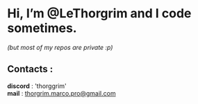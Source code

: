 # Hi, I’m @LeThorgrim and I code sometimes.
*(but most of my repos are private :p)*

## Contacts : 
**discord** : 'thorggrim' <br/>
**mail** : thorgrim.marco.pro@gmail.com


<!---
LeThorgrim/LeThorgrim is a ✨ special ✨ repository because its `README.md` (this file) appears on your GitHub profile.
You can click the Preview link to take a look at your changes.
--->
